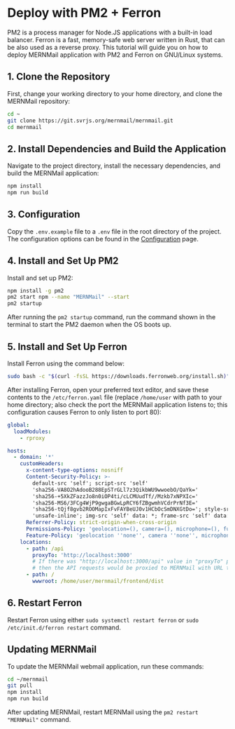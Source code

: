 # Deploy with PM2 + Ferron

PM2 is a process manager for Node.JS applications with a built-in load balancer. Ferron is a fast, memory-safe web server written in Rust, that can be also used as a reverse proxy. This tutorial will guide you on how to deploy MERNMail application with PM2 and Ferron on GNU/Linux systems.

## 1. Clone the Repository

First, change your working directory to your home directory, and clone the MERNMail repository:

```bash
cd ~
git clone https://git.svrjs.org/mernmail/mernmail.git
cd mernmail
```

## 2. Install Dependencies and Build the Application

Navigate to the project directory, install the necessary dependencies, and build the MERNMail application:

```bash
npm install
npm run build
```

## 3. Configuration

Copy the `.env.example` file to a `.env` file in the root directory of the project. The configuration options can be found in the [Configuration](/docs/configuration) page.

## 4. Install and Set Up PM2

Install and set up PM2:

```bash
npm install -g pm2
pm2 start npm --name "MERNMail" --start
pm2 startup
```

After running the `pm2 startup` command, run the command shown in the terminal to start the PM2 daemon when the OS boots up.

## 5. Install and Set Up Ferron

Install Ferron using the command below:

```bash
sudo bash -c "$(curl -fsSL https://downloads.ferronweb.org/install.sh)"
```

After installing Ferron, open your preferred text editor, and save these contents to the `/etc/ferron.yaml` file (replace `/home/user` with path to your home directory; also check the port the MERNMail application listens to; this configuration causes Ferron to only listen to port 80):

```yaml
global:
  loadModules:
    - rproxy

hosts:
  - domain: '*'
    customHeaders:
      x-content-type-options: nosniff
      Content-Security-Policy: >-
        default-src 'self'; script-src 'self'
        'sha256-VA8O2hAdooB288EpSTrGLl7z3QikbWU9wwoebO/QaYk='
        'sha256-+5XkZFazzJo8n0iOP4ti/cLCMUudTf//Mzkb7xNPXIc='
        'sha256-MS6/3FCg4WjP9gwgaBGwLpRCY6fZBgwmhVCdrPrNf3E='
        'sha256-tQjf8gvb2ROOMapIxFvFAYBeUJ0v1HCbOcSmDNXGtDo='; style-src 'self'
        'unsafe-inline'; img-src 'self' data: *; frame-src 'self' data:
      Referrer-Policy: strict-origin-when-cross-origin
      Permissions-Policy: 'geolocation=(), camera=(), microphone=(), fullscreen=*'
      Feature-Policy: 'geolocation ''none'', camera ''none'', microphone ''none'', fullscreen *'
    locations:
      - path: /api
        proxyTo: 'http://localhost:3000'
        # If there was "http://localhost:3000/api" value in "proxyTo" property and no URL rewriting,
        # then the API requests would be proxied to MERNMail with URL that begins with "http://localhost:3000/api/api/"
      - path: /
        wwwroot: /home/user/mernmail/frontend/dist
```

## 6. Restart Ferron

Restart Ferron using either `sudo systemctl restart ferron` or `sudo /etc/init.d/ferron restart` command.

## Updating MERNMail

To update the MERNMail webmail application, run these commands:

```bash
cd ~/mernmail
git pull
npm install
npm run build
```

After updating MERNMail, restart MERNMail using the `pm2 restart "MERNMail"` command.